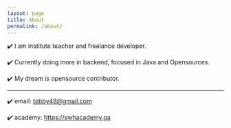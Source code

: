 ```yaml
---
layout: page
title: About
permalink: /about/
---
```


✔️ I am institute teacher and freelance developer. 

✔️ Currently doing more in backend, focused in Java and Opensources.

 ✔️ My dream is opensource contributor.

---

✔️ email: tobby48@gmail.com

✔️ academy: https://swhacademy.ga